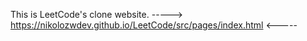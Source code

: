 This is LeetCode's clone website. -----> https://nikolozwdev.github.io/LeetCode/src/pages/index.html <-----
